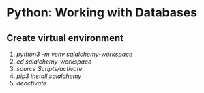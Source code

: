 # Python: Working with Databases

## Create virtual environment
1. *python3 -m venv sqlalchemy-workspace*
2. *cd sqlalchemy-workspace*
3. *source Scripts/activate*
4. *pip3 install sqlalchemy*
5. *deactivate*